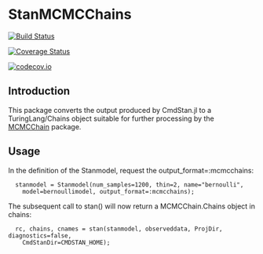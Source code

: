 # StanMCMCChains

[![Build Status](https://travis-ci.org/StanJulia/StanMCMCChains.jl.svg?branch=master)](https://travis-ci.org/StanJulia/StanMCMCChains.jl)

[![Coverage Status](https://coveralls.io/repos/StanJulia/StanMCMCChains.jl/badge.svg?branch=master&service=github)](https://coveralls.io/github/StanJulia/StanMCMCChains.jl?branch=master)

[![codecov.io](http://codecov.io/github/StanJulia/StanMCMCChains.jl/coverage.svg?branch=master)](http://codecov.io/github/StanJulia/StanMCMCChains.jl?branch=master)


## Introduction

This package converts the output produced by CmdStan.jl to a TuringLang/Chains object suitable for further processing by the [MCMCChain](https://github.com/TuringLang/MCMCChain.jl) package.

## Usage

In the definition of the Stanmodel, request the output_format=:mcmcchains:

```
  stanmodel = Stanmodel(num_samples=1200, thin=2, name="bernoulli", 
    model=bernoullimodel, output_format=:mcmcchains);
```

The subsequent call to stan() will now return a MCMCChain.Chains object in chains:

```
  rc, chains, cnames = stan(stanmodel, observeddata, ProjDir, diagnostics=false,
    CmdStanDir=CMDSTAN_HOME);
```

